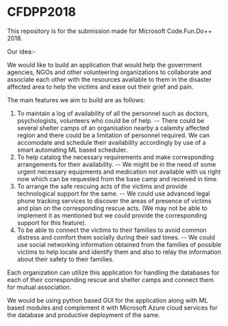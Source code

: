 # CFDPP2018
This repository is for the submission made for Microsoft Code.Fun.Do++ 2018.

Our idea:-

We would like to build an application that would help the government agencies, NGOs and other volunteering organizations to collaborate and associate each other with the resources available to them in the disaster affected area to help the victims and ease out their grief and pain.

The main features we aim to build are as follows:
1) To maintain a log of availability of all the personnel such as doctors, psychologists, volunteers who could be of help.
	-- There could be several shelter camps of an organisation nearby a calamity affected region and there could be a limitation of personnel required. We can accomodate and schedule their availability accordingly by use of a smart automating ML based scheduler.
2) To help catalog the necessary requirements and make corresponding arrangements for their availability.
	--  We might be in the need of some urgent necessary equipments and medication not available with us right now which can be requested from the base camp and received in time.
3) To arrange the safe rescuing acts of the victims and provide technological support for the same.
	--  We could use advanced legal phone tracking services to discover the areas of presence of victims and plan on the corresponding rescue acts. (We may not be able to implement it as mentioned but we could provide the corresponding support for this feature).
4) To be able to connect the victims to their families to avoid common distress and comfort them socially during their sad times.
	-- We could use social networking information obtained from the families of possible victims to help locate and identify them and also to relay the information about their safety to their families.

Each organization can utilize this application for handling the databases for each of their corresponding rescue and shelter camps and connect them for mutual association.


We would be using python based GUI for the application along with ML based modules and complement it with Microsoft Azure cloud services for the database and productive deployment of the same.





